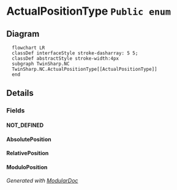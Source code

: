 # ActualPositionType `Public enum`

## Diagram
```mermaid
  flowchart LR
  classDef interfaceStyle stroke-dasharray: 5 5;
  classDef abstractStyle stroke-width:4px
  subgraph TwinSharp.NC
  TwinSharp.NC.ActualPositionType[[ActualPositionType]]
  end
```

## Details
### Fields
#### NOT_DEFINED


#### AbsolutePosition


#### RelativePosition


#### ModuloPosition


*Generated with* [*ModularDoc*](https://github.com/hailstorm75/ModularDoc)
